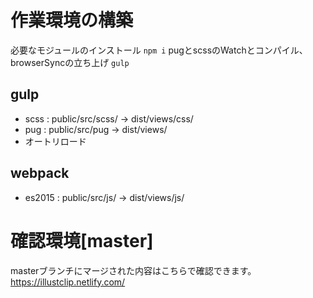 # 作業環境の構築
必要なモジュールのインストール
`npm i`
pugとscssのWatchとコンパイル、browserSyncの立ち上げ
`gulp `

## gulp 
- scss : public/src/scss/ -> dist/views/css/
- pug : public/src/pug -> dist/views/
- オートリロード

## webpack 
- es2015 : public/src/js/ -> dist/views/js/


# 確認環境[master]

masterブランチにマージされた内容はこちらで確認できます。
https://illustclip.netlify.com/

